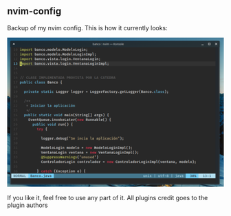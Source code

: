 ## nvim-config

Backup of my nvim config. This is how it currently looks:

![looks](https://github.com/FacundoAlvarado9/nvim-config/blob/master/looks.png?raw=true)

If you like it, feel free to use any part of it. All plugins credit goes to the plugin authors

